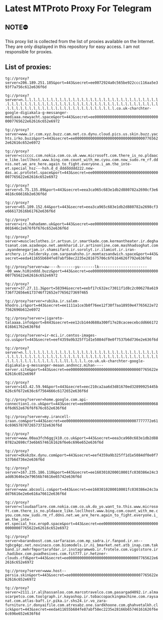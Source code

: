 # Latest MTProto Proxy For Telegram

## NOTE⛔

This proxy list is collected from the list of proxies available on the Internet. They are only displayed in this repository for easy access. I am not responsible for proxies.

## List of proxies:

`tg://proxy?server=206.189.251.185&port=443&secret=ee0072924a0c565be922ccc116aa5e393f7a756c612e636f6d`

`tg://proxy?server=n.l.l.l.l.l.l.l.l.l.l.l.l.l.l.l.l.l.l.l.l.l.l.l.l.l.l.l.l.l.l.l.l.l.l.l.l.l.l.l.l.l.l.l.l.l.l.l.l.l.l.l.l.l.l.l.l.l.l.l.l.l.l.l.l.l.l.l.l.l.l.l.l.l.l.l.l.l.l.l.l.l.l.l.l.l.l.l.l.l.l.l.co.uk-charchter-google-digiakala-g-messanger-mediaaa.newyacht.space&port=443&secret=ee000000000000000000000000000000007765622e62616c652e6972`

`tg://proxy?server=www.ir.com.xyz.buzz.cam.net.co.dynu.cloud.pics.us.skin.buzz.yachts.irko.buzz&port=443&secret=ee000000000000000000000000000000007765622e62616c652e6972`

`tg://proxy?server=cccccc.com.nokia.com.co.uk.www.microsoft.com.there_is_no.pldaace_like.locllhost.www.bing.com.count_with_me.cyou.com.now_sudo.rm_rf.ddnss.net.we_are_here.again_to_fight.everyone.i_am.the_inte-et.special_hsz---hsh.d_d_dddddddd222.new-das.ac.prototel.space&port=443&secret=ee000000000000000000000000000000007765622e62616c652e6972`

`tg://proxy?server=5.75.135.89&port=443&secret=eea3ca965c683e1db2d880782a2698cf3e64616c66616b2e636f6d`

`tg://proxy?server=65.109.152.64&port=443&secret=eea3ca965c683e1db2d880782a2698cf3e666172616b61762e636f6d`

`tg://proxy?server=irc.hahadamn.uk&port=443&secret=ee00000000000000000000000000000001646c2e676f6f676c652e636f6d`

`tg://proxy?server=muscleclothes.ir.artsun.ir.smartkade.com.kermantheater.ir.deghatsanat.com.azadexpo.net.amnkharid.ir.artinonline.com.mashhadsoghat.com.ayandenegarjam.ir.shamsifard.ir.sorolyt.ir.ilamiot.ir.iran-archery.ir.holdersky.com.sarpanahsho.ir.momtazsandwich.space&port=443&secret=eeda411655b684fe87abf58ec2235e281675706c6f6164626f792e636f6d`

`tg://proxy?server=aw----h-------yu-------lk-----------------------00_www.hi0inddd.buzz&port=443&secret=ee000000000000000000000000000000007765622e62616c652e6972`

`tg://proxy?server=37.27.11.3&port=58394&secret=eebf17c632ec73011f1d8c2c006278a619736f72656e6173746f72652e77656273697465`

`tg://proxy?server=rubika.ir.salem-khodro.ir&port=443&secret=ee1111a1ce3b0f76ee12f30f7aa18959e47765622e727562696b612e6972`

`tg://proxy?server=jigareto-talaaaa.info&port=8443&secret=ee12cb144d688a300f17e28caceecebcdd666172616b61762e636f6d`

`tg://proxy?server=ir-mci.ir.centos-images-co.us&port=443&secret=eef4359a9b325ff1d1e5084df0e0f7537b6d736e2e636f6d`

`tg://proxy?server=n.l.l.l.l.l.l.l.l.l.l.l.l.l.l.l.l.l.l.l.l.l.l.l.l.l.l.l.l.l.l.l.l.l.l.l.l.l.l.l.l.l.l.l.l.l.l.l.l.l.l.l.l.l.l.l.l.l.l.l.l.l.l.l.l.l.l.l.l.l.l.l.l.l.l.l.l.l.l.l.ll.l.l.l.l.co.uk.uk-charchter-google-digiakala-g-messanger-meaan.andnncz.mihan----server.site&port=443&secret=ee000000000000000000000000000000007765622e62616c652e696f`

`tg://proxy?server=143.42.59.94&port=443&secret=eec210ca2aa6d3d81670ed32899925445b626c6f672e636c6f7564666c6172652e636f6d`

`tg://proxy?server=home.google.com.api-connection1.co.uk&port=443&secret=ee00000000000000000000000000000000686f6d652e676f6f676c652e636f6d`

`tg://proxy?server=my.irancell-iraan.com&port=443&secret=ee000000000000000000000000000000007777772e616c69657870726573732e636f6d`

`tg://proxy?server=www.00aa3fch6ggjk10.co.uk&port=443&secret=eea3ca960c683e1db2d880782a2698cf3e6b65746161626f6e6c696e652e636f6d`

`tg://proxy?server=dkxkzbx.dynu.com&port=443&secret=eef4359a9b325ff1d1e5084df0e0f7537b6d736e2e636f6d`

`tg://proxy?server=167.235.186.110&port=443&secret=ee1603010200010001fc030386e24c3add63646e2e79656b74616e65742e636f6d`

`tg://proxy?server=www.abcooli.co&port=443&secret=ee1603010200010001fc030386e24c3add76616e2e6e616a76612e636f6d`

`tg://proxy?server=cloudaaflare.com.nokia.com.co.uk.do_yo.want_to.this.www.microsoft.com.there_is_no.pldaace_like.locllhost.www.bing.com.count_with_me.cyou.com.now_sudo.rm_rf.ddns.net.we_are_here.again_to_fight.everyone.i_am.the_inte-et.special_hsx.erop0.space&port=443&secret=ee000000000000000000000000000000007765622e62616c652e6972`

`tg://proxy?server=barandoost.com.sarfarazan.com.mp_sadra.ir.fanpod.ir.xn--tgbcg4gc.net.novinaco.com.biomodels.ir.ni_bmarket.net.atb_inap.com.takband.ir.mehrfmportarafdar.ir.instagramweb.ir.frotele.com.vigolstore.ir.hadibox.com.puadhesives.com.fit777.ir.hetzner-clouds.cfd&port=443&secret=ee000000000000000000000000000000007765622e62616c652e6972`

`tg://proxy?server=www.host--persia.skin&port=443&secret=ee000000000000000000000000000000007765622e62616c652e6972`

`tg://proxy?server=2111.ir.alihassanloo.com.marcotravelco.com.pasargad4092.ir.almascarpetco.com.toolgraph.ir.kayashop.ir.tobaccopackingmachine.com.raysanat.com.atlas-baft.ir.pika.ir.shs24.ir.vo_zara-furniture.ir.donyaifile.com.atresabz.one.sardkhoone.com.ghahvetalkh.click&port=443&secret=eeda411655b684fe87abf58ec2235e28166b65746161626f6e6c696e652e636f6d`

